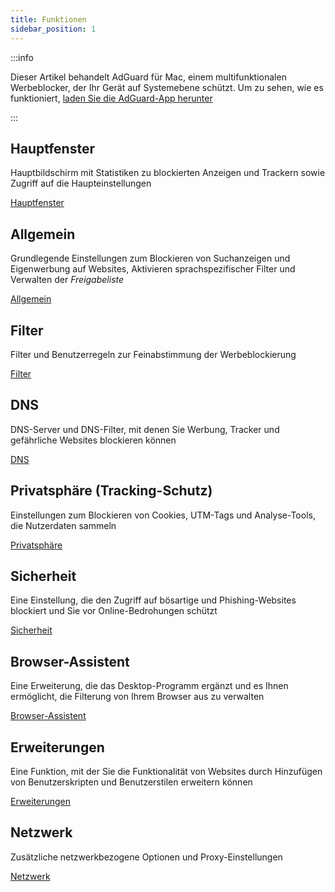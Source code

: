 ```yaml
---
title: Funktionen
sidebar_position: 1
---
```


:::info

Dieser Artikel behandelt AdGuard für Mac, einem multifunktionalen Werbeblocker, der Ihr Gerät auf Systemebene schützt. Um zu sehen, wie es funktioniert, [laden Sie die AdGuard-App herunter](https://agrd.io/download-kb-adblock)

:::

## Hauptfenster

Hauptbildschirm mit Statistiken zu blockierten Anzeigen und Trackern sowie Zugriff auf die Haupteinstellungen

[Hauptfenster](/adguard-for-mac/features/main.md)

## Allgemein

Grundlegende Einstellungen zum Blockieren von Suchanzeigen und Eigenwerbung auf Websites, Aktivieren sprachspezifischer Filter und Verwalten der _Freigabeliste_

[Allgemein](/adguard-for-mac/features/general.md)

## Filter

Filter und Benutzerregeln zur Feinabstimmung der Werbeblockierung

[Filter](/adguard-for-mac/features/filters.md)

## DNS

DNS-Server und DNS-Filter, mit denen Sie Werbung, Tracker und gefährliche Websites blockieren können

[DNS](/adguard-for-mac/features/dns.md)

## Privatsphäre (Tracking-Schutz)

Einstellungen zum Blockieren von Cookies, UTM-Tags und Analyse-Tools, die Nutzerdaten sammeln

[Privatsphäre](/adguard-for-mac/features/stealth.md)

## Sicherheit

Eine Einstellung, die den Zugriff auf bösartige und Phishing-Websites blockiert und Sie vor Online-Bedrohungen schützt

[Sicherheit](/adguard-for-mac/features/security.md)

## Browser-Assistent

Eine Erweiterung, die das Desktop-Programm ergänzt und es Ihnen ermöglicht, die Filterung von Ihrem Browser aus zu verwalten

[Browser-Assistent](/adguard-for-mac/features/browser-assistant.md)

## Erweiterungen

Eine Funktion, mit der Sie die Funktionalität von Websites durch Hinzufügen von Benutzerskripten und Benutzerstilen erweitern können

[Erweiterungen](/adguard-for-mac/features/extensions.md)

## Netzwerk

Zusätzliche netzwerkbezogene Optionen und Proxy-Einstellungen

[Netzwerk](/adguard-for-mac/features/network.md)
